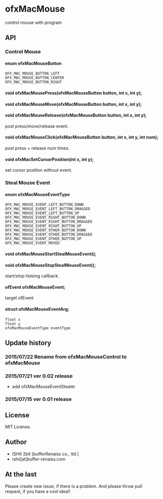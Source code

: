 # ofxMacMouse

control mouse with program

## API

### Control Mouse

#### enum ofxMacMouseButton

	OFX_MAC_MOUSE_BUTTON_LEFT
	OFX_MAC_MOUSE_BUTTON_CENTER
	OFX_MAC_MOUSE_BUTTON_RIGHT

#### void ofxMacMousePress(ofxMacMouseButton button, int x, int y);
#### void ofxMacMouseMove(ofxMacMouseButton button, int x, int y);
#### void ofxMacMouseRelease(ofxMacMouseButton button, int x, int y);

post press/move/release event.

#### void ofxMacMouseClick(ofxMacMouseButton button, int x, int y, int num);

post press + release _num_ times.

#### void ofxMacSetCursorPosition(int x, int y);

set cursor position without event.

### Steal Mouse Event

#### enum ofxMacMouseEventType

	OFX_MAC_MOUSE_EVENT_LEFT_BUTTON_DOWN
	OFX_MAC_MOUSE_EVENT_LEFT_BUTTON_DRAGGED
	OFX_MAC_MOUSE_EVENT_LEFT_BUTTON_UP
	OFX_MAC_MOUSE_EVENT_RIGHT_BUTTON_DOWN
	OFX_MAC_MOUSE_EVENT_RIGHT_BUTTON_DRAGGED
	OFX_MAC_MOUSE_EVENT_RIGHT_BUTTON_UP
	OFX_MAC_MOUSE_EVENT_OTHER_BUTTON_DOWN
	OFX_MAC_MOUSE_EVENT_OTHER_BUTTON_DRAGGED
	OFX_MAC_MOUSE_EVENT_OTHER_BUTTON_UP
	OFX_MAC_MOUSE_EVENT_MOVED

#### void ofxMacMouseStartStealMouseEvent();
#### void ofxMacMouseStopStealMouseEvent();

start/stop listeing callback.

#### ofEvent<ofxMacMouseEventArg> ofxMacMouseEvent;

target ofEvent

#### struct ofxMacMouseEventArg;

	float x
	float y
	ofxMacMouseEventType eventType

## Update history

### 2015/07/22 Rename from ofxMacMouseControl to ofxMacMouse

### 2015/07/21 ver 0.02 release

* add ofxMacMouseEventStealer

### 2015/07/15 ver 0.01 release

## License

MIT License.

## Author

* ISHII 2bit [bufferRenaiss co., ltd.]
* ishii[at]buffer-renaiss.com

## At the last

Please create new issue, if there is a problem.
And please throw pull request, if you have a cool idea!!